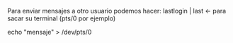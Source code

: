 Para enviar mensajes a otro usuario podemos hacer:
lastlogin | last <- para sacar su terminal (pts/0 por ejemplo)

echo "mensaje" > /dev/pts/0
